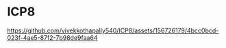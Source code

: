 # ICP8

https://github.com/vivekkothapally540/ICP8/assets/156726179/4bcc0bcd-023f-4ae5-87f2-7b98de9faa64

